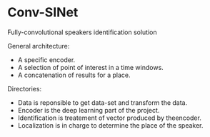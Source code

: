 # Conv-SINet
Fully-convolutional speakers identification solution

General architecture:
* A specific encoder.
* A selection of point of interest in a time windows.
* A concatenation of results for a place.

Directories:
* Data is reponsible to get data-set and transform the data.
* Encoder is the deep learning part of the project.
* Identification is treatement of vector produced by theencoder.
* Localization is in charge to determine the place of the speaker.
